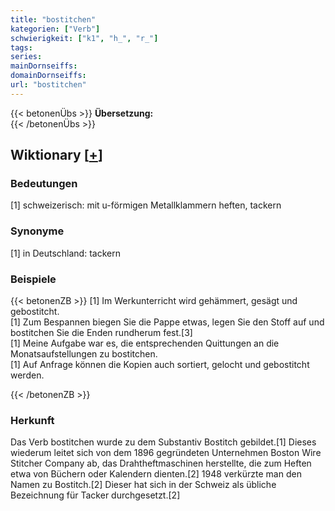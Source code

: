 ```yaml
---
title: "bostitchen"
kategorien: ["Verb"]
schwierigkeit: ["k1", "h_", "r_"]
tags:
series:
mainDornseiffs:
domainDornseiffs:
url: "bostitchen"
---
```


{{< betonenÜbs >}}
**Übersetzung:**  
{{< /betonenÜbs >}}

## Wiktionary [[+](https://de.wiktionary.org/wiki/bostitchen)]

### Bedeutungen
[1] schweizerisch: mit u-förmigen Metallklammern heften, tackern  

### Synonyme
[1] in Deutschland: tackern  

### Beispiele
{{< betonenZB >}}
[1] Im Werkunterricht wird gehämmert, gesägt und gebostitcht.  
[1] Zum Bespannen biegen Sie die Pappe etwas, legen Sie den Stoff auf und bostitchen Sie die Enden rundherum fest.[3]  
[1] Meine Aufgabe war es, die entsprechenden Quittungen an die Monatsaufstellungen zu bostitchen.  
[1] Auf Anfrage können die Kopien auch sortiert, gelocht und gebostitcht werden.  

{{< /betonenZB >}}
### Herkunft
Das Verb bostitchen wurde zu dem Substantiv Bostitch gebildet.[1] Dieses wiederum leitet sich von dem 1896 gegründeten Unternehmen Boston Wire Stitcher Company ab, das Drahtheftmaschinen herstellte, die zum Heften etwa von Büchern oder Kalendern dienten.[2] 1948 verkürzte man den Namen zu Bostitch.[2] Dieser hat sich in der Schweiz als übliche Bezeichnung für Tacker durchgesetzt.[2]  


